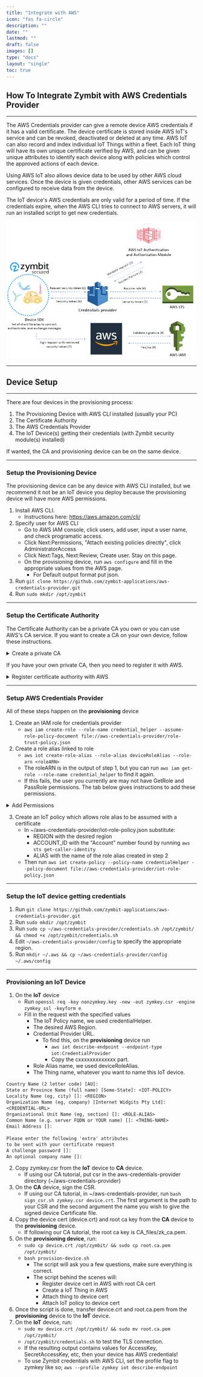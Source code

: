 ```yaml
---
title: "Integrate with AWS"
icon: "fas fa-circle"
description: ""
date: ""
lastmod: ""
draft: false
images: []
type: "docs"
layout: "single"
toc: true
---
```



## How To Integrate Zymbit with AWS Credentials Provider
---
The AWS Credentials provider can give a remote device AWS credentials if it has a valid certificate. The device certificate is stored inside AWS IoT's service and can be revoked, deactivated or deleted at any time. AWS IoT can also record and index individual IoT Things within a fleet. Each IoT thing will have its own unique certificate verified by AWS, and can be given unique attributes to identify each device along with policies which control the approved actions of each device.


Using AWS IoT also allows device data to be used by other AWS cloud services. Once the device is given credentials, other AWS services can be configured to receive data from the device.

The IoT device's AWS credentials are only valid for a period of time. If the credentials expire, when the AWS CLI tries to connect to AWS servers, it will run an installed script to get new credentials.

![aws-image1](aws1.png)

---
## Device Setup
---
There are four devices in the provisioning process:
  1. The Provisioning Device with AWS CLI installed (usually your PC)
  2. The Certificate Authority
  3. The AWS Credentials Provider
  4. The IoT Device(s) getting their credentials (with Zymbit security module(s) installed)

If wanted, the CA and provisioning device can be on the same device.

---
### Setup the Provisioning Device


The provisioning device can be any device with AWS CLI installed, but we recommend it not be an IoT device you deploy because the provisioning device will have more AWS permissions.
1. Install AWS CLI.
   - Instructions here: https://aws.amazon.com/cli/
2. Specify user for AWS CLI
   - Go to AWS IAM console, click users, add user, input a user name, and check programatic access.
   - Click Next:Permissions, "Attach existing policies directly", click AdministratorAccess
   - Click Next:Tags, Next:Review, Create user. Stay on this page.
   - On the provisioning device, run `aws configure` and fill in the appropriate values from the AWS page.
     - For Default output format put json.
3. Run `git clone https://github.com/zymbit-applications/aws-credentials-provider.git`
4. Run `sudo mkdir /opt/zymbit`
---
### Setup the Certificate Authority

The Certificate Authority can be a private CA you own or you can use AWS's CA service.
If you want to create a CA on your own device, follow these instructions.


<details>
<summary>Create a private CA</summary>

<br>

On the device you want to hold your private CA and sign certificate requests, do the following.
- Run `git clone https://github.com/zymbit-applications/aws-credentials-provider.git`
- Run `cd aws-credentials-provider`
- Run the mk_ca script: ```bash mk_ca.sh```

There are now three files in the directory (~/aws-credentials-provider/CA_files).
  - zk_ca.key
    - The private key for the CA, used for signing CSR's
  - zk_ca.pem
    - The certificate for the CA in PEM format
  - zk_ca.crt
    - The certificate for the CA

</details>

If you have your own private CA, then you need to register it with AWS.

<details>
<summary>Register certificate authority with AWS</summary>

<br>

Steps 1 and 6 are done on the provisioning device.
Steps 2-5 must be done on the private CA.

1. Copy the registration code for generating CA cert.

```
aws iot get-registration-code
```

2. Create a private key for AWS CA to verify against.

```
openssl genrsa -out verificationCert.key 2048
```

3. Create a CSR for your CA to sign

```
openssl req -new -key verificationCert.key -out verificationCert.csr
```

4. Put registration code in the Common Name field

```
Country Name (2 letter code) [AU]:
State or Province Name (full name) [Some-State]:
Locality Name (eg, city) []:
Organization Name (eg, company) [Internet Widgits Pty Ltd]:
Organizational Unit Name (eg, section) []:
Common Name (e.g. server FQDN or YOUR name) []: 9c9df696a8a09688d040b4b719129e4d6dbd6a898eeb0c654af0a5753b41
Email Address []:

Please enter the following 'extra' attributes
to be sent with your certificate request
A challenge password []:
An optional company name []:
```

5. Create a private key verification certificate for your CA. If you didn't follow our CA creation section, then the -CA and -CAkey file paths are likely different.

```
openssl x509 -req -in verificationCert.csr -CA CA_files/zk_ca.pem \
-CAkey CA_files/zk_ca.key -CAcreateserial -out verificationCert.crt \
-days 500 -sha256
```

6. Register CA certificate, set it as active and allow device certificates to
auto register.

```
aws iot register-ca-certificate --ca-certificate file://CA_files/zk_ca.crt \
                                --verification-certificate file://verificationCert.crt \
                                --set-as-active \
                                --allow-auto-registration
```

</details>

---
### Setup AWS Credentials Provider

All of these steps happen on the **provisioning** device
1. Create an IAM role for credentials provider
   - `aws iam create-role --role-name credential_helper --assume-role-policy-document file://aws-credentials-provider/role-trust-policy.json`
2. Create a role alias linked to role
    - `aws iot create-role-alias --role-alias deviceRoleAlias --role-arn <roleARN>`
    - The roleARN is in the output of step 1, but you can run `aws iam get-role --role-name credential_helper` to find it again.
   - If this fails, the user you currently are may not have GetRole and PassRole permissions. The tab below gives instructions to add these permissions.


<details>
<summary>Add Permissions</summary>

<br>

- Go to AWS IAM console
- Select Users
- Select the user you currently are on your provisioning device
- Click the permissions tab
- Click Add permissions
- Click "Attach existing policies directly"
- Click Create Policy
- Click the JSON tab
- Copy the user-pass-permissions.json file into the editor
  - Replace ACCOUNT_ID with your provisioning device user
    - You can find this by running ```aws sts get-caller-identity``` on your provisioning device.
  - Replace ROLE_NAME with name given in the step above (e.g. ```credential_helper```)
- Click Next:Tags
- Click Next:Review
- Name the policy
- Click create.

</details>

3. Create an IoT policy which allows role alias to be assumed with a certificate
   - In ~/aws-credentials-provider/iot-role-policy.json substitute:
     - REGION with the desired region
     - ACCOUNT_ID with the "Account" number found by running `aws sts get-caller-identity`
     - ALIAS with the name of the role alias created in step 2
   - Then run `aws iot create-policy --policy-name credentialHelper --policy-document file://aws-credentials-provider/iot-role-policy.json`

---
### Setup the IoT device getting credentials

1. Run `git clone https://github.com/zymbit-applications/aws-credentials-provider.git`
2. Run `sudo mkdir /opt/zymbit`
3. Run `sudo cp ~/aws-credentials-provider/credentials.sh /opt/zymbit/ && chmod +x /opt/zymbit/credentials.sh`
4. Edit `~/aws-credentials-provider/config` to specify the appropriate region.
5. Run `mkdir ~/.aws && cp ~/aws-credentials-provider/config ~/.aws/config`

---
### Provisioning an IoT Device
1. On the **IoT** device
     - Run ```openssl req -key nonzymkey.key -new -out zymkey.csr -engine zymkey_ssl -keyform e```
     - Fill in the request with the specified values
       -  The IoT Policy name, we used credentialHelper.
       - The desired AWS Region.
       - Credential Provider URL.
         - To find this, on the **provisioning** device run
           - `aws iot describe-endpoint --endpoint-type iot:CredentialProvider`
           - Copy  the cxxxxxxxxxxxxx part.
       - Role Alias name, we used deviceRoleAlias.
       - The Thing name, whatever you want to name this IoT device.

```
Country Name (2 letter code) [AU]:
State or Province Name (full name) [Some-State]: <IOT-POLICY>
Locality Name (eg, city) []: <REGION>
Organization Name (eg, company) [Internet Widgits Pty Ltd]: <CREDENTIAL-URL>
Organizational Unit Name (eg, section) []: <ROLE-ALIAS>
Common Name (e.g. server FQDN or YOUR name) []: <THING-NAME>
Email Address []:

Please enter the following 'extra' attributes
to be sent with your certificate request
A challenge password []:
An optional company name []:
```

2. Copy zymkey.csr from the **IoT** device to **CA** device.
   - If using our CA tutorial, put csr in the aws-credentials-provider directory (~/aws-credentials-provider)
3. On the **CA** device, sign the CSR.
     - If using our CA tutorial, in ~/aws-credentials-provider, run ```bash sign_csr.sh zymkey.csr device.crt```. The first argument is the path to your CSR and the second argument the name you wish to give the signed device Certificate file.
4. Copy the device cert (device.crt) and root ca key from the **CA** device to the **provisioning** device.
   - If following our CA tutorial, the root ca key is CA_files/zk_ca.pem.
5. On the **provisioning device**, run:
   - `sudo cp device.crt /opt/zymbit/ && sudo cp root.ca.pem /opt/zymbit/`
   - `bash provision-device.sh`
     - The script will ask you a few questions, make sure everything is correct.
     - The script behind the scenes will:
       - Register device cert in AWS with root CA cert
       - Create a IoT Thing in AWS
       - Attach thing to device cert
       - Attach IoT policy to device cert
6. Once the script is done, transfer device.crt and root.ca.pem from the **provisioning** device to the **IoT** device.
7. On the **IoT** device, run:
   - `sudo mv device.crt /opt/zymbit/ && sudo mv root.ca.pem /opt/zymbit/`
   - `/opt/zymbit/credentials.sh` to test the TLS connection.
   - If the resulting output contains values for AccessKey, SecretAccessKey, etc, then your device has AWS credentials!
   - To use Zymbit credentials with AWS CLI, set the profile flag to zymkey like so; `aws --profile zymkey iot describe-endpoint`
